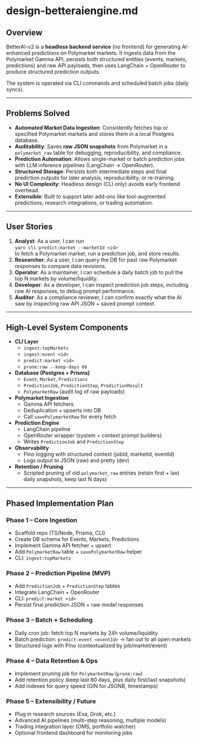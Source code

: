 # design-betteraiengine.md

## Overview
BetterAI-v2 is a **headless backend service** (no frontend) for generating AI-enhanced predictions on Polymarket markets. It ingests data from the Polymarket Gamma API, persists both structured entities (events, markets, predictions) and raw API payloads, then uses LangChain + OpenRouter to produce structured prediction outputs.

The system is operated via CLI commands and scheduled batch jobs (daily syncs).

---

## Problems Solved
- **Automated Market Data Ingestion**: Consistently fetches top or specified Polymarket markets and stores them in a local Postgres database.
- **Auditability**: Saves **raw JSON snapshots** from Polymarket in a `polymarket_raw` table for debugging, reproducibility, and compliance.
- **Prediction Automation**: Allows single-market or batch prediction jobs with LLM inference pipelines (LangChain → OpenRouter).
- **Structured Storage**: Persists both intermediate steps and final prediction outputs for later analysis, reproducibility, or re-training.
- **No UI Complexity**: Headless design (CLI only) avoids early frontend overhead.
- **Extensible**: Built to support later add-ons like tool-augmented predictions, research integrations, or trading automation.

---

## User Stories
1. **Analyst**: As a user, I can run  
   `yarn cli predict:market --marketId <id>`  
   to fetch a Polymarket market, run a prediction job, and store results.
2. **Researcher**: As a user, I can query the DB for past raw Polymarket responses to compare data revisions.
3. **Operator**: As a maintainer, I can schedule a daily batch job to pull the top N markets by volume/liquidity.
4. **Developer**: As a developer, I can inspect prediction job steps, including raw AI responses, to debug prompt performance.
5. **Auditor**: As a compliance reviewer, I can confirm exactly what the AI saw by inspecting raw API JSON + saved prompt context.

---

## High-Level System Components
- **CLI Layer**
  - `ingest:topMarkets`
  - `ingest:event <id>`
  - `predict:market <id>`
  - `prune:raw --keep-days 60`
- **Database (Postgres + Prisma)**
  - `Event`, `Market`, `Predictions`
  - `PredictionJob`, `PredictionStep`, `PredictionResult`
  - `PolymarketRaw` (audit log of raw payloads)
- **Polymarket Ingestion**
  - Gamma API fetchers
  - Deduplication + upserts into DB
  - Call `savePolymarketRaw` for every fetch
- **Prediction Engine**
  - LangChain pipeline
  - OpenRouter wrapper (system + context prompt builders)
  - Writes `PredictionJob` and `PredictionStep`
- **Observability**
  - Pino logging with structured context (jobId, marketId, eventId)
  - Logs output to JSON (raw) and pretty (dev)
- **Retention / Pruning**
  - Scripted pruning of old `polymarket_raw` entries (retain first + last daily snapshots, keep last N days)

---

## Phased Implementation Plan

### Phase 1 – Core Ingestion
- Scaffold repo (TS/Node, Prisma, CLI)
- Create DB schema for Events, Markets, Predictions
- Implement Gamma API fetcher + upsert
- Add `PolymarketRaw` table + `savePolymarketRaw` helper
- CLI: `ingest:topMarkets`

### Phase 2 – Prediction Pipeline (MVP)
- Add `PredictionJob` + `PredictionStep` tables
- Integrate LangChain + OpenRouter
- CLI: `predict:market <id>`
- Persist final prediction JSON + raw model responses

### Phase 3 – Batch + Scheduling
- Daily cron job: fetch top N markets by 24h volume/liquidity
- Batch prediction: `predict:event <eventId>` → fan out to all open markets
- Structured logs with Pino (contextualized by job/market/event)

### Phase 4 – Data Retention & Ops
- Implement pruning job for `PolymarketRaw` (`prune:raw`)
- Add retention policy (keep last 60 days, plus daily first/last snapshots)
- Add indexes for query speed (GIN for JSONB, timestamps)

### Phase 5 – Extensibility / Future
- Plug in research sources (Exa, Grok, etc.)
- Advanced AI pipelines (multi-step reasoning, multiple models)
- Trading integration layer (OMS, portfolio watcher)
- Optional frontend dashboard for monitoring jobs

